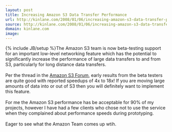 ```yaml
---
layout: post
title: Increasing Amazon S3 Data Transfer Performance
url: http://kinlane.com/2008/01/06/increasing-amazon-s3-data-transfer-performance/
source: http://kinlane.com/2008/01/06/increasing-amazon-s3-data-transfer-performance/
domain: kinlane.com
image: 
---
```

{% include JB/setup %}The Amazon S3 team is now beta-testing support for an important low-level networking feature which has the potential to significantly increase the performance of large data transfers to and from S3, particularly for long distance data transfers.<br />
<br />
Per the thread in the <a href="http://developer.amazonwebservices.com/connect/thread.jspa?threadID=18863&amp;tstart=0">Amazon S3 Forum</a>, early results from the beta testers are quite good with reported speedups of 4x to 18x! If you are moving large amounts of data into or out of S3 then you will definitely want to implement this feature.<br />
<br />
For me the Amazon S3 performance has be acceptable for 90% of my projects, however I have had a few clients who chose not to use the service when they complained about performance speeds during prototyping.<br />
<br />
Eager to see what the Amazon Team comes up wtih.